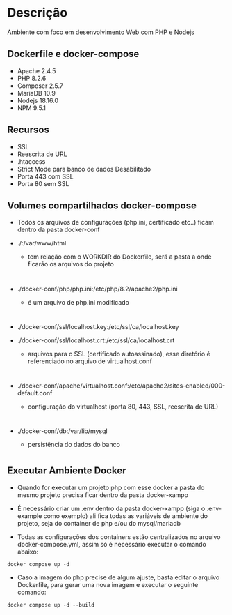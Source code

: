 # Descrição
Ambiente com foco em desenvolvimento Web com PHP e Nodejs

## Dockerfile e docker-compose
- Apache   2.4.5
- PHP      8.2.6
- Composer 2.5.7
- MariaDB  10.9
- Nodejs   18.16.0
- NPM      9.5.1

## Recursos
- SSL 
- Reescrita de URL
- .htaccess
- Strict Mode para banco de dados Desabilitado
- Porta 443 com SSL
- Porta 80 sem SSL

## Volumes compartilhados docker-compose

- Todos os arquivos de configurações (php.ini, certificado etc..) ficam dentro da pasta docker-conf

* ./:/var/www/html 
    * tem relação com o WORKDIR do Dockerfile, será a pasta a onde ficarão os arquivos do projeto

    #

* ./docker-conf/php/php.ini:/etc/php/8.2/apache2/php.ini
    * é um arquivo de php.ini modificado

    #

* ./docker-conf/ssl/localhost.key:/etc/ssl/ca/localhost.key
* ./docker-conf/ssl/localhost.crt:/etc/ssl/ca/localhost.crt
    * arquivos para o SSL (certificado autoassinado), esse diretório é referenciado no arquivo de virtualhost.conf

    #

* ./docker-conf/apache/virtualhost.conf:/etc/apache2/sites-enabled/000-default.conf
    * configuração do virtualhost (porta 80, 443, SSL, reescrita de URL)

    #

* ./docker-conf/db:/var/lib/mysql
   * persistência do dados do banco

   #

## Executar Ambiente Docker

- Quando for executar um projeto php com esse docker a pasta do mesmo projeto precisa ficar dentro da pasta docker-xampp

- É necessário criar um .env dentro da pasta docker-xampp (siga o .env-example como exemplo) ali fica todas as variáveis de ambiente do projeto, seja do container de php e/ou do mysql/mariadb

- Todas as configurações dos containers estão centralizados no arquivo docker-compose.yml, assim só é necessário executar o comando abaixo:

~~~~
docker compose up -d
~~~~

- Caso a imagem do php precise de algum ajuste, basta editar o arquivo Dockerfile, para gerar uma nova imagem e executar o seguinte comando:

~~~
docker compose up -d --build
~~~